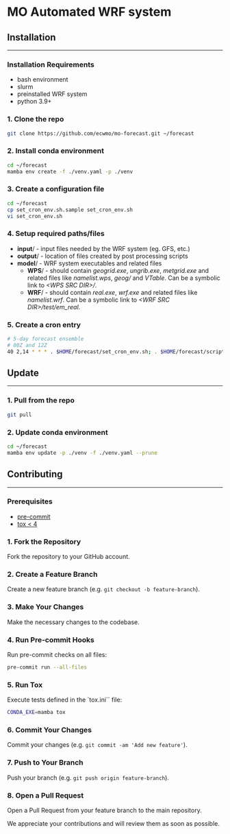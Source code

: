 # MO Automated WRF system

## Installation

---

### Installation Requirements

- bash environment
- slurm
- preinstalled WRF system
- python 3.9+

### 1. Clone the repo

```bash
git clone https://github.com/ecwmo/mo-forecast.git ~/forecast
```

### 2. Install conda environment

```bash
cd ~/forecast
mamba env create -f ./venv.yaml -p ./venv
```

### 3. Create a configuration file

```bash
cd ~/forecast
cp set_cron_env.sh.sample set_cron_env.sh
vi set_cron_env.sh
```

### 4. Setup required paths/files

- **input**/ - input files needed by the WRF system (eg. GFS, etc.)
- **output**/ - location of files created by post processing scripts
- **model**/ - WRF system executables and related files
  - **WPS**/ - should contain _geogrid.exe_, _ungrib.exe_, _metgrid.exe_ and related files like _namelist.wps_, _geog/_ and _VTable_. Can be a symbolic link to _\<WPS SRC DIR\>/_.
  - **WRF**/ - should contain _real.exe_, _wrf.exe_ and related files like _namelist.wrf_. Can be a symbolic link to _\<WRF SRC DIR\>/test/em_real_.

### 5. Create a cron entry

```bash
# 5-day forecast ensemble
# 00Z and 12Z
40 2,14 * * * . $HOME/forecast/set_cron_env.sh; . $HOME/forecast/scripts/run_fcst.sh
```

## Update

---

### 1. Pull from the repo

```bash
git pull
```

### 2. Update conda environment

```bash
cd ~/forecast
mamba env update -p ./venv -f ./venv.yaml --prune
```

## Contributing

---

### Prerequisites

- [pre-commit](https://pre-commit.com/)
- [tox < 4](https://tox.wiki/en/3.9.0/)

### 1. Fork the Repository

Fork the repository to your GitHub account.

### 2. Create a Feature Branch

Create a new feature branch (e.g. `git checkout -b feature-branch`).

### 3. Make Your Changes

Make the necessary changes to the codebase.

### 4. Run Pre-commit Hooks

Run pre-commit checks on all files:

```bash
pre-commit run --all-files
```

### 5. Run Tox

Execute tests defined in the `tox.ini`` file:

```bash
CONDA_EXE=mamba tox
```

### 6. Commit Your Changes

Commit your changes (e.g. `git commit -am 'Add new feature'`).

### 7. Push to Your Branch

Push your branch (e.g. `git push origin feature-branch`).

### 8. Open a Pull Request

Open a Pull Request from your feature branch to the main repository.

We appreciate your contributions and will review them as soon as possible.

